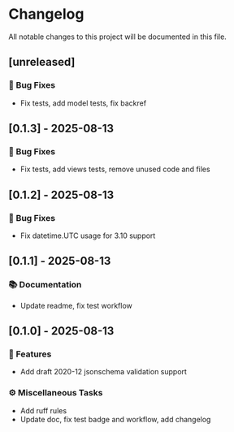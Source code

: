 # Changelog

All notable changes to this project will be documented in this file.

## [unreleased]

### 🐛 Bug Fixes

- Fix tests, add model tests, fix backref

## [0.1.3] - 2025-08-13

### 🐛 Bug Fixes

- Fix tests, add views tests, remove unused code and files

## [0.1.2] - 2025-08-13

### 🐛 Bug Fixes

- Fix datetime.UTC usage for 3.10 support

## [0.1.1] - 2025-08-13

### 📚 Documentation

- Update readme, fix test workflow

## [0.1.0] - 2025-08-13

### 🚀 Features

- Add draft 2020-12 jsonschema validation support

### ⚙️ Miscellaneous Tasks

- Add ruff rules
- Update doc, fix test badge and workflow, add changelog

<!-- generated by git-cliff -->
